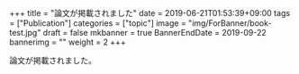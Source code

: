 +++
title =  "論文が掲載されました"
date = 2019-06-21T01:53:39+09:00
tags = ["Publication"]
categories = ["topic"]
image = "img/ForBanner/book-test.jpg"
draft = false
mkbanner = true
BannerEndDate = 2019-09-22
bannerimg = ""
weight = 2
+++

論文が掲載されました。

